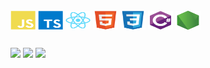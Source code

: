 <!--## Oiii eu sou a Rafaella Ballerini, criadora de conteúdo de programação e tecnologia! -->
<!--<div align="center">
  <a href="https://github.com/willianstsousa">
  <img height="180em" src="https://github-readme-stats.vercel.app/api?username=willianstsousa&show_icons=true&theme=dracula&include_all_commits=true&count_private=true"/>
  <img height="180em" src="https://github-readme-stats.vercel.app/api/top-langs/?username=willianstsousa&layout=compact&langs_count=7&theme=dracula"/>
</div>-->
<div style="display: inline_block"><br>
  <img align="center" alt="Will-Js" height="30" width="40" src="https://raw.githubusercontent.com/devicons/devicon/master/icons/javascript/javascript-plain.svg">
  <img align="center" alt="Will-Ts" height="30" width="40" src="https://raw.githubusercontent.com/devicons/devicon/master/icons/typescript/typescript-plain.svg">
  <img align="center" alt="Will-React" height="30" width="40" src="https://raw.githubusercontent.com/devicons/devicon/master/icons/react/react-original.svg">
  <img align="center" alt="Will-HTML" height="30" width="40" src="https://raw.githubusercontent.com/devicons/devicon/master/icons/html5/html5-original.svg">
  <img align="center" alt="Will-CSS" height="30" width="40" src="https://raw.githubusercontent.com/devicons/devicon/master/icons/css3/css3-original.svg">
  <img align="center" alt="Rafa-Csharp" height="30" width="40" src="https://raw.githubusercontent.com/devicons/devicon/master/icons/csharp/csharp-original.svg">
   <img align="center" alt="Rafa-Node" height="30" width="40" src="https://raw.githubusercontent.com/devicons/devicon/master/icons/nodejs/nodejs-original.svg">
 
</div>
  
  ##
  
  <div> 
  <a href="https://www.instagram.com/willianstsousa/" target="_blank" rel="noopener"><img src="https://img.shields.io/badge/-Instagram-%23E4405F?style=for-the-badge&logo=instagram&logoColor=white" target="_blank"></a> 
  <a href = "mailto:willianstsousa@gmail.com"><img src="https://img.shields.io/badge/-Gmail-%23333?style=for-the-badge&logo=gmail&logoColor=white" target="_blank" rel="noopener"></a>
  <a href="https://www.linkedin.com/in/willians-torres-0b136094/" target="_blank"><img src="https://img.shields.io/badge/-LinkedIn-%230077B5?style=for-the-badge&logo=linkedin&logoColor=white" target="_blank"></a> 
 
  <!-- ![Snake animation](https://github.com/willianstsousa/willianstsousa/blob/output/github-contribution-grid-snake.svg) -->
 
